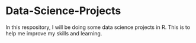 # Data-Science-Projects
In this respository, I will be doing some data science projects in R. This is to help me improve my skills and learning.
